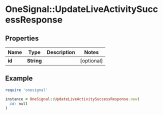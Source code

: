 # OneSignal::UpdateLiveActivitySuccessResponse

## Properties

| Name | Type | Description | Notes |
| ---- | ---- | ----------- | ----- |
| **id** | **String** |  | [optional] |

## Example

```ruby
require 'onesignal'

instance = OneSignal::UpdateLiveActivitySuccessResponse.new(
  id: null
)
```

